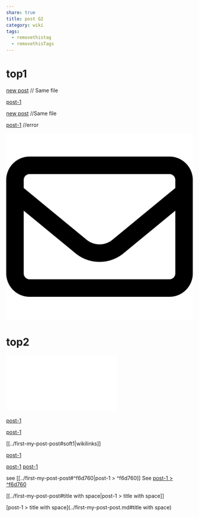 ```yaml
---
share: true
title: post G2
category: wiki
tags:
  - removethistag
  - removethisTags
---
```




# top1
[new post](post-G2.md) // Same file

[post-1](../first-my-post-post.md)

[new post](post-G2.md) //Same file

[post-1](../first-my-post-post.md) //error

![pic200](../../../assets/image/pic-1.svg)

# top2

![post-1](../first-my-post-post.md#soft1)


[post-1](../first-my-post-post.md#soft1)

[post-1](../first-my-post-post.md#soft1)

[[../first-my-post-post#soft1|wikilinks]]

[post-1](../first-my-post-post.md#soft2)

[post-1](../first-my-post-post.md#soft1)
[post-1](../first-my-post-post.md#soft2)

see [[../first-my-post-post#^f6d760|post-1 > ^f6d760]]
See [post-1 > ^f6d760](../first-my-post-post#^f6d760.md)

[[../first-my-post-post#title with space|post-1 > title with space]]

[post-1 > title with space](../first-my-post-post.md#title with space)
